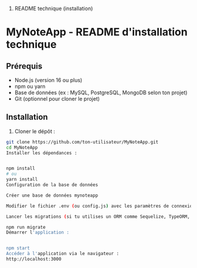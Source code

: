 1. README technique (installation)

# MyNoteApp - README d'installation technique

## Prérequis
- Node.js (version 16 ou plus)
- npm ou yarn
- Base de données (ex : MySQL, PostgreSQL, MongoDB selon ton projet)
- Git (optionnel pour cloner le projet)

## Installation

1. Cloner le dépôt :
```bash
git clone https://github.com/ton-utilisateur/MyNoteApp.git
cd MyNoteApp
Installer les dépendances :


npm install
# ou
yarn install
Configuration de la base de données

Créer une base de données mynoteapp

Modifier le fichier .env (ou config.js) avec les paramètres de connexion à la base (host, user, password, database)

Lancer les migrations (si tu utilises un ORM comme Sequelize, TypeORM, etc.) :

npm run migrate
Démarrer l'application :


npm start
Accéder à l'application via le navigateur :
http://localhost:3000